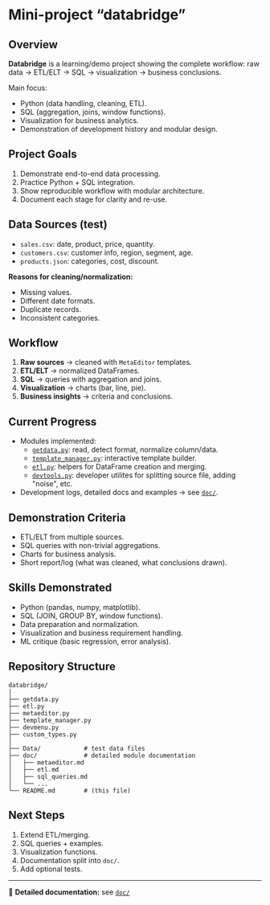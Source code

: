 # Mini-project “databridge”

## Overview
**Databridge** is a learning/demo project showing the complete workflow:
raw data → ETL/ELT → SQL → visualization → business conclusions.

Main focus:
- Python (data handling, cleaning, ETL).
- SQL (aggregation, joins, window functions).
- Visualization for business analytics.
- Demonstration of development history and modular design.

## Project Goals
1. Demonstrate end-to-end data processing.
2. Practice Python + SQL integration.
3. Show reproducible workflow with modular architecture.
4. Document each stage for clarity and re-use.

## Data Sources (test)
- `sales.csv`: date, product, price, quantity.
- `customers.csv`: customer info, region, segment, age.
- `products.json`: categories, cost, discount.

**Reasons for cleaning/normalization:**
- Missing values.
- Different date formats.
- Duplicate records.
- Inconsistent categories.

## Workflow
1. **Raw sources** → cleaned with `MetaEditor` templates.
2. **ETL/ELT** → normalized DataFrames.
3. **SQL** → queries with aggregation and joins.
4. **Visualization** → charts (bar, line, pie).
5. **Business insights** → criteria and conclusions.

## Current Progress
- Modules implemented:
  - [`getdata.py`](./doc/getdata.md): read, detect format, normalize column/data.
  - [`template_manager.py`](./doc/template_manager.md): interactive template builder.
  - [`etl.py`](./doc/elt.md): helpers for DataFrame creation and merging.
  - [`devtools.py`](./doc/devtools.md): developer utilites for splitting source file, adding "noise", etc.
- Development logs, detailed docs and examples → see [`doc/`](./doc/).

## Demonstration Criteria
- ETL/ELT from multiple sources.
- SQL queries with non-trivial aggregations.
- Charts for business analysis.
- Short report/log (what was cleaned, what conclusions drawn).

## Skills Demonstrated
- Python (pandas, numpy, matplotlib).
- SQL (JOIN, GROUP BY, window functions).
- Data preparation and normalization.
- Visualization and business requirement handling.
- ML critique (basic regression, error analysis).

## Repository Structure
```
databridge/
│
├── getdata.py
├── etl.py
├── metaeditor.py
├── template_manager.py
├── devmenu.py
├── custom_types.py
│
├── Data/            # test data files
├── doc/             # detailed module documentation
│   ├── metaeditor.md
│   ├── etl.md
│   ├── sql_queries.md
│   └── ...
└── README.md        # (this file)
```

## Next Steps
1. Extend ETL/merging.
2. SQL queries + examples.
3. Visualization functions.
4. Documentation split into `doc/`.
5. Add optional tests.

---

📖 **Detailed documentation:** see [`doc/`](./doc/)
